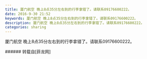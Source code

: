 ```yaml
---
title: 厦门航空 晚上8点35分左右到的行李拿错了。请联系09176600222。
date: 2016-9-30 21:52
keywords: 厦门航空 晚上8点35分左右到的行李拿错了。请联系09176600222。
description: 厦门航空 晚上8点35分左右到的行李拿错了。请联系09176600222。
categories: sharing
---
```

<td class="t_f" id="postmessage_404303">

厦门航空 晚上8点35分左右到的行李拿错了。请联系09176600222。<br/>
<img alt="" border="0" class="zoom" data-cf-modified-1b7f108852f86a4bf12c4ad8-="" file="http://www.flw.ph/data/appbyme/upload/image/201609/30/xTplo3TAUCiC.jpg" id="aimg_lQvq7" lazyloadthumb="1" onclick="" onmouseover="" src="http://www.flw.ph/data/appbyme/upload/image/201609/30/xTplo3TAUCiC.jpg"/><br/>
<img alt="" border="0" class="zoom" data-cf-modified-1b7f108852f86a4bf12c4ad8-="" file="http://www.flw.ph/data/appbyme/upload/image/201609/30/YBVgv2pYiPaO.jpg" id="aimg_sEoL4" lazyloadthumb="1" onclick="" onmouseover="" src="http://www.flw.ph/data/appbyme/upload/image/201609/30/YBVgv2pYiPaO.jpg"/><br/>
</td>
###### 转载自[菲龙网]